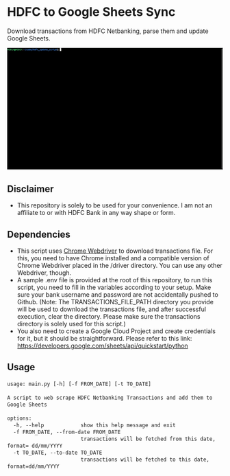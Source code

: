 # HDFC to Google Sheets Sync

Download transactions from HDFC Netbanking, parse them and update Google Sheets.

![Demo](https://github.com/me-heer/hdfc_to_google_sheets_sync/blob/master/demo.gif)

## Disclaimer
- This repository is solely to be used for your convenience. I am not an affiliate to or with HDFC Bank in any way shape or form. 


## Dependencies

- This script uses [Chrome Webdriver](https://chromedriver.chromium.org/downloads) to download transactions file. For this, you need to have Chrome installed and a compatible version of Chrome Webdriver placed in the /driver directory. You can use any other Webdriver, though.
- A sample .env file is provided at the root of this repository, to run this script, you need to fill in the variables according to your setup. Make sure your bank username and password are not accidentally pushed to Github. (Note: The TRANSACTIONS_FILE_PATH directory you provide will be used to download the transactions file, and after successful execution, clear the directory. Please make sure the transactions directory is solely used for this script.)
- You also need to create a Google Cloud Project and create credentials for it, but it should be straightforward. Please refer to this link: https://developers.google.com/sheets/api/quickstart/python

## Usage

```
usage: main.py [-h] [-f FROM_DATE] [-t TO_DATE]

A script to web scrape HDFC Netbanking Transactions and add them to Google Sheets

options:
  -h, --help            show this help message and exit
  -f FROM_DATE, --from-date FROM_DATE
                        transactions will be fetched from this date, format= dd/mm/YYYY
  -t TO_DATE, --to-date TO_DATE
                        transactions will be fetched to this date, format=dd/mm/YYYY
```
